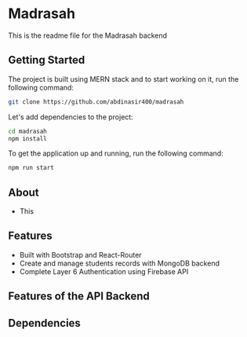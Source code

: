 # Madrasah

This is the readme file for the Madrasah backend

## Getting Started

The project is built using MERN stack and to start working on it, run the following command:

```bash
git clone https://github.com/abdinasir400/madrasah
```

Let's add dependencies to the project:

```bash
cd madrasah
npm install
```

To get the application up and running, run the following command:

```bash
npm run start
```

## About

- This

## Features

- Built with Bootstrap and React-Router
- Create and manage students records with MongoDB backend
- Complete Layer 6 Authentication using Firebase API

## Features of the API Backend

## Dependencies
